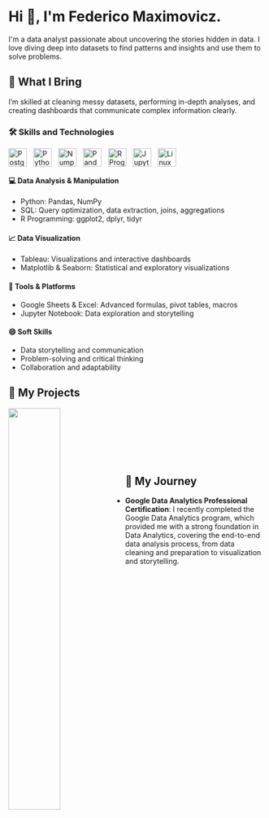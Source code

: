 # Hi 👋, I'm Federico Maximovicz.

I'm a data analyst passionate about uncovering the stories hidden in data. I love diving deep into datasets to find patterns and insights and use them to solve problems. 

## 💼 **What I Bring**
I’m skilled at cleaning messy datasets, performing in-depth analyses, and creating dashboards that communicate complex information clearly.

### 🛠️ Skills and Technologies
<img align="left" alt="Postgres" width="36px" style="padding-right:10px;" src="https://cdn.jsdelivr.net/gh/devicons/devicon@latest/icons/postgresql/postgresql-original.svg" />
<img align="left" alt="Python" width="36px" style="padding-right:10px;" src="https://cdn.jsdelivr.net/gh/devicons/devicon@latest/icons/python/python-original.svg" />
<img align="left" alt="Numpy" width="36px" style="padding-right:10px;" src="https://cdn.jsdelivr.net/gh/devicons/devicon@latest/icons/numpy/numpy-original.svg" />
<img align="left" alt="Pandas" width="36px" style="padding-right:10px;" src="https://cdn.jsdelivr.net/gh/devicons/devicon@latest/icons/pandas/pandas-original-wordmark.svg" />
<img align="left" alt="R Programming Language" width="36px" style="padding-right:10px;" src="https://cdn.jsdelivr.net/gh/devicons/devicon@latest/icons/r/r-original.svg" />
<img align="left" alt="Jupyter Notebooks" width="36px" style="padding-right:10px;" src="https://cdn.jsdelivr.net/gh/devicons/devicon@latest/icons/jupyter/jupyter-original-wordmark.svg"/>
<img align="left" alt="Linux" width="36px" style="padding-right:10px;" src="https://cdn.jsdelivr.net/gh/devicons/devicon/icons/linux/linux-original.svg" />
</br></br>

#### :computer: Data Analysis & Manipulation
- Python: Pandas, NumPy
- SQL: Query optimization, data extraction, joins, aggregations
- R Programming: ggplot2, dplyr, tidyr

#### :chart_with_upwards_trend: Data Visualization
- Tableau: Visualizations and interactive dashboards
- Matplotlib & Seaborn: Statistical and exploratory visualizations

#### :wrench: Tools & Platforms
- Google Sheets & Excel: Advanced formulas, pivot tables, macros
- Jupyter Notebook: Data exploration and storytelling

#### :smile: Soft Skills
- Data storytelling and communication
- Problem-solving and critical thinking
- Collaboration and adaptability

## :open_file_folder: My Projects
<div width="100%" align="center">
  <a href="https://github.com/fedemaximovicz/cyclistic-case-study" align="left">
    <img align="left" width="45%" src="https://github-readme-stats.vercel.app/api/pin/?username=fedemaximovicz&repo=cyclistic-case-study&title_color=0891b2&text_color=ffffff&icon_color=0891b2&bg_color=1c1917&hide_border=true&locale=en" />
  </a>
</div>
<br/><br/><br/><br/><br/><br/>

## :rocket: **My Journey** 
- **Google Data Analytics Professional Certification**: I recently completed the Google Data Analytics program, which provided me with a strong foundation in Data Analytics, covering the end-to-end data analysis process, from data cleaning and preparation to visualization and storytelling.



